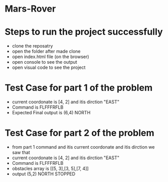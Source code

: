 # Mars-Rover
# Steps to run the project successfully
- clone the reposatry
- open the folder after made clone
- open index.html file (on the browser)
- open console to see the output
- open visual code to see the project 
# Test Case for part 1 of the problem 
- current coordonate is [4, 2]  and itis dirction "EAST"
- Command is FLFFFRFLB
- Expected Final output is (6,4) NORTH
# Test Case for part 2 of the problem 
- from part 1 command and itis current coordonate and itis dirction we saw that 
- current coordonate is [4, 2]  and itis dirction "EAST"
- Command is FLFFFRFLB
- obstacles array is [[5, 3],[3, 5],[7, 4]]
- output  (5,2) NORTH  STOPPED  

